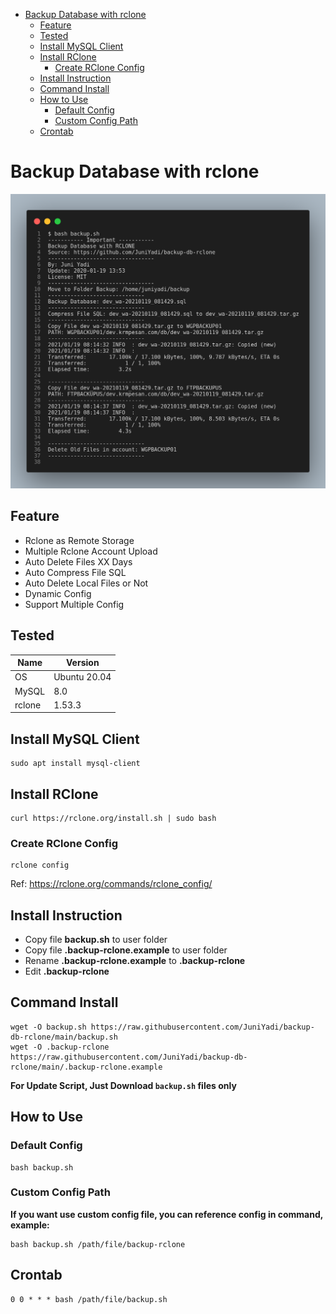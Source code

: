 - [Backup Database with rclone](#backup-database-with-rclone)
  - [Feature](#feature)
  - [Tested](#tested)
  - [Install MySQL Client](#install-mysql-client)
  - [Install RClone](#install-rclone)
    - [Create RClone Config](#create-rclone-config)
  - [Install Instruction](#install-instruction)
  - [Command Install](#command-install)
  - [How to Use](#how-to-use)
    - [Default Config](#default-config)
    - [Custom Config Path](#custom-config-path)
  - [Crontab](#crontab)

# Backup Database with rclone

![](output.png)

## Feature
- Rclone as Remote Storage
- Multiple Rclone Account Upload
- Auto Delete Files XX Days
- Auto Compress File SQL
- Auto Delete Local Files or Not
- Dynamic Config
- Support Multiple Config

## Tested
| Name   | Version      |
|--------|--------------|
| OS     | Ubuntu 20.04 |
| MySQL  | 8.0          |
| rclone | 1.53.3       |

## Install MySQL Client

```
sudo apt install mysql-client
```

## Install RClone

```
curl https://rclone.org/install.sh | sudo bash
```

### Create RClone Config

```
rclone config
```

Ref: https://rclone.org/commands/rclone_config/

## Install Instruction

- Copy file **backup.sh** to user folder
- Copy file **.backup-rclone.example** to user folder
- Rename **.backup-rclone.example** to **.backup-rclone**
- Edit **.backup-rclone**

## Command Install

```
wget -O backup.sh https://raw.githubusercontent.com/JuniYadi/backup-db-rclone/main/backup.sh
wget -O .backup-rclone https://raw.githubusercontent.com/JuniYadi/backup-db-rclone/main/.backup-rclone.example
```

**For Update Script, Just Download `backup.sh` files only**

## How to Use

### Default Config

```
bash backup.sh
```

### Custom Config Path

**If you want use custom config file, you can reference config in command, example:**

```
bash backup.sh /path/file/backup-rclone
```

## Crontab

```
0 0 * * * bash /path/file/backup.sh
```